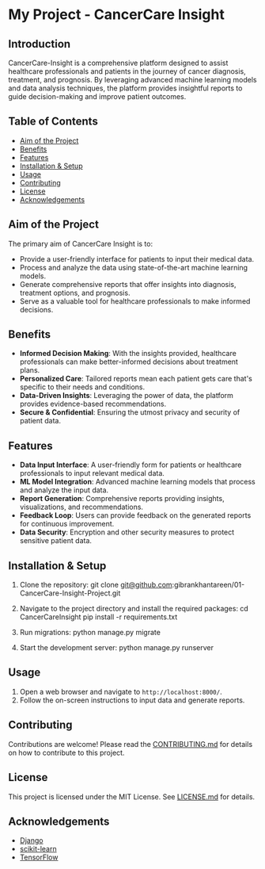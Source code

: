 # My Project - CancerCare Insight
## Introduction
CancerCare-Insight is a comprehensive platform designed to assist healthcare professionals and patients in the journey of cancer diagnosis, treatment, and prognosis. By leveraging advanced machine learning models and data analysis techniques, the platform provides insightful reports to guide decision-making and improve patient outcomes.

## Table of Contents
- [Aim of the Project](#aim-of-the-project)
- [Benefits](#benefits)
- [Features](#features)
- [Installation & Setup](#installation--setup)
- [Usage](#usage)
- [Contributing](#contributing)
- [License](#license)
- [Acknowledgements](#acknowledgements)

## Aim of the Project
The primary aim of CancerCare Insight is to:
- Provide a user-friendly interface for patients to input their medical data.
- Process and analyze the data using state-of-the-art machine learning models.
- Generate comprehensive reports that offer insights into diagnosis, treatment options, and prognosis.
- Serve as a valuable tool for healthcare professionals to make informed decisions.

## Benefits
- **Informed Decision Making**: With the insights provided, healthcare professionals can make better-informed decisions about treatment plans.
- **Personalized Care**: Tailored reports mean each patient gets care that's specific to their needs and conditions.
- **Data-Driven Insights**: Leveraging the power of data, the platform provides evidence-based recommendations.
- **Secure & Confidential**: Ensuring the utmost privacy and security of patient data.

## Features
- **Data Input Interface**: A user-friendly form for patients or healthcare professionals to input relevant medical data.
- **ML Model Integration**: Advanced machine learning models that process and analyze the input data.
- **Report Generation**: Comprehensive reports providing insights, visualizations, and recommendations.
- **Feedback Loop**: Users can provide feedback on the generated reports for continuous improvement.
- **Data Security**: Encryption and other security measures to protect sensitive patient data.

## Installation & Setup
1. Clone the repository:
git clone git@github.com:gibrankhantareen/01-CancerCare-Insight-Project.git

2. Navigate to the project directory and install the required packages:
cd CancerCareInsight
pip install -r requirements.txt

3. Run migrations:
python manage.py migrate

4. Start the development server:
python manage.py runserver


## Usage
1. Open a web browser and navigate to `http://localhost:8000/`.
2. Follow the on-screen instructions to input data and generate reports.

## Contributing
Contributions are welcome! Please read the [CONTRIBUTING.md](CONTRIBUTING.md) for details on how to contribute to this project.

## License
This project is licensed under the MIT License. See [LICENSE.md](LICENSE.md) for details.

## Acknowledgements
- [Django](https://www.djangoproject.com/)
- [scikit-learn](https://scikit-learn.org/)
- [TensorFlow](https://www.tensorflow.org/)



